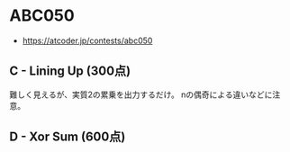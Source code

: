 # ABC050
* https://atcoder.jp/contests/abc050


## C - Lining Up (300点)
難しく見えるが、実質2の累乗を出力するだけ。
nの偶奇による違いなどに注意。


## D - Xor Sum (600点)
